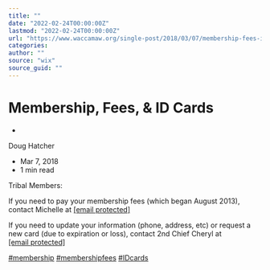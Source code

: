 ```yaml
---
title: ""
date: "2022-02-24T00:00:00Z"
lastmod: "2022-02-24T00:00:00Z"
url: "https://www.waccamaw.org/single-post/2018/03/07/membership-fees-id-cards"
categories:
author: ""
source: "wix"
source_guid: ""
---
```


# Membership, Fees, & ID Cards

-

Doug Hatcher
- Mar 7, 2018
- 1 min read

Tribal Members:

If you need to pay your membership fees (which began August 2013), contact Michelle at [[email protected]](/cdn-cgi/l/email-protection)

If you need to update your information (phone, address, etc) or request a new card (due to expiration or loss), contact 2nd Chief Cheryl at [[email protected]](/cdn-cgi/l/email-protection)

[#membership](https://www.waccamaw.org/updates/hashtags/membership) [#membershipfees](https://www.waccamaw.org/updates/hashtags/membershipfees) [#IDcards](https://www.waccamaw.org/updates/hashtags/IDcards)

